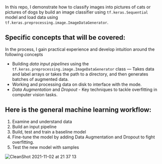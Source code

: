 In this repo, I demonstrate how to classify images into pictures of cats or pictures of dogs by build an image classifier using `tf.keras.Sequential` model and load data using `tf.keras.preprocessing.image.ImageDataGenerator`.

## Specific concepts that will be covered:
In the process, I gain practical experience and develop intuition around the following concepts

* Building _data input pipelines_ using the `tf.keras.preprocessing.image.ImageDataGenerator` class — Takes data and label arrays or takes the path to a directory, and then generates batches of augmented data.
* Working and processing data on disk to interface with the mode.
* _Data Augmentation_ and _Dropout_ - Key techniques to tackle overfitting in computer vision tasks.

## Here is the general machine learning workflow:

1. Examine and understand data
2. Build an input pipeline
3. Build, test and train a baseline model
4. Fine-tune the model by adding Data Augmentation and Dropout to fight overfitting.
5. Test the new model with samples

![CleanShot 2021-11-02 at 21 37 13](https://user-images.githubusercontent.com/3027146/139948080-ecde4abd-5a37-418d-bbd9-128b5fea2c22.jpg)
